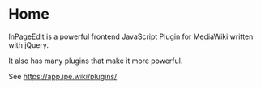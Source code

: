 # Home

[InPageEdit](https://ipe.js.org) is a powerful frontend JavaScript Plugin for MediaWiki written with jQuery.

It also has many plugins that make it more powerful.

See <https://app.ipe.wiki/plugins/>
